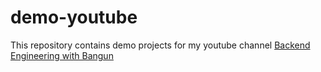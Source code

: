 # demo-youtube
This repository contains demo projects for my youtube channel
[Backend Engineering with Bangun](https://www.youtube.com/channel/UCSdxT76pRWIMSK4gzhiarGA)  
